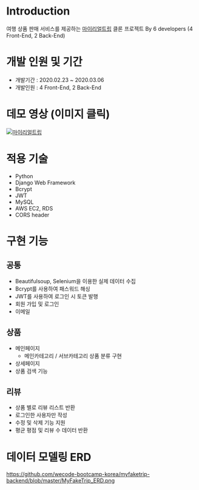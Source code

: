 # Introduction
여행 상품 판매 서비스를 제공하는 [마이리얼트립](https://www.myrealtrip.com/) 클론 프로젝트
By 6 developers (4 Front-End, 2 Back-End)

# 개발 인원 및 기간
- 개발기간 : 2020.02.23 ~ 2020.03.06
- 개발인원 : 4 Front-End, 2 Back-End

# 데모 영상 (이미지 클릭)
[![마이리얼트립](https://k.kakaocdn.net/dn/t8jNH/btqCyndYMRG/kG3rxJjM6kM8wrwLzu8ZL0/img.png)](https://youtu.be/DQS73OiWkKM)

# 적용 기술
- Python
- Django Web Framework
- Bcrypt
- JWT
- MySQL
- AWS EC2, RDS
- CORS header

# 구현 기능
## 공통
- Beautifulsoup, Selenium을 이용한 실제 데이터 수집
- Bcrypt를 사용하여 패스워드 해싱
- JWT를 사용하여 로그인 시 토큰 발행 
- 회원 가입 및 로그인
- 이메일 

## 상품
- 메인페이지
  - 메인카테고리 / 서브카테고리 상품 분류 구현 
- 상세페이지
- 상품 검색 기능

## 리뷰
- 상품 별로 리뷰 리스트 반환
- 로그인한 사용자만 작성
- 수정 및 삭제 기능 지원
- 평균 평점 및 리뷰 수 데이터 반환

# 데이터 모델링 ERD
https://github.com/wecode-bootcamp-korea/myfaketrip-backend/blob/master/MyFakeTrip_ERD.png
